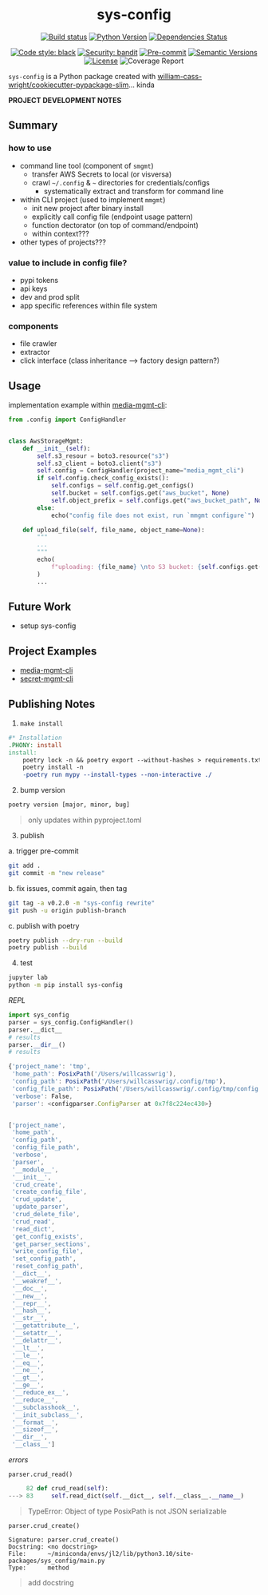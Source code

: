 <div align="center">

# sys-config

[![Build status](https://github.com/william-cass-wright/sys-config/workflows/build/badge.svg?branch=main&event=push)](https://github.com/william-cass-wright/sys-config/actions?query=workflow%3Abuild)
[![Python Version](https://img.shields.io/pypi/pyversions/sys-config.svg)](https://pypi.org/project/sys-config/)
[![Dependencies Status](https://img.shields.io/badge/dependencies-up%20to%20date-brightgreen.svg)](https://github.com/william-cass-wright/sys-config/pulls?utf8=%E2%9C%93&q=is%3Apr%20author%3Aapp%2Fdependabot)

[![Code style: black](https://img.shields.io/badge/code%20style-black-000000.svg)](https://github.com/psf/black)
[![Security: bandit](https://img.shields.io/badge/security-bandit-green.svg)](https://github.com/PyCQA/bandit)
[![Pre-commit](https://img.shields.io/badge/pre--commit-enabled-brightgreen?logo=pre-commit&logoColor=white)](https://github.com/william-cass-wright/sys-config/blob/main/.pre-commit-config.yaml)
[![Semantic Versions](https://img.shields.io/badge/%20%20%F0%9F%93%A6%F0%9F%9A%80-semantic--versions-e10079.svg)](https://github.com/william-cass-wright/sys-config/releases)
[![License](https://img.shields.io/github/license/william-cass-wright/sys-config)](https://github.com/william-cass-wright/sys-config/blob/main/LICENSE)
![Coverage Report](assets/images/coverage.svg)

</div>

`sys-config` is a Python package created with [william-cass-wright/cookiecutter-pypackage-slim](https://github.com/william-cass-wright/cookiecutter-pypackage-slim)... kinda

</div>

**PROJECT DEVELOPMENT NOTES**

## Summary

### how to use

- command line tool (component of `smgmt`)
    - transfer AWS Secrets to local (or visversa)
    - crawl `~/.config` & `~` directories for credentials/configs
        - systematically extract and transform for command line
- within CLI project (used to implement `mmgmt`)
    - init new project after binary install
    - explicitly call config file (endpoint usage pattern)
    - function dectorator (on top of command/endpoint)
    - within context???
- other types of projects???

### value to include in config file?

- pypi tokens
- api keys
- dev and prod split
- app specific references within file system

### components

- file crawler
- extractor
- click interface (class inheritance --> factory design pattern?)

## Usage

implementation example within [media-mgmt-cli]:

```python
from .config import ConfigHandler


class AwsStorageMgmt:
    def __init__(self):
        self.s3_resour = boto3.resource("s3")
        self.s3_client = boto3.client("s3")
        self.config = ConfigHandler(project_name="media_mgmt_cli")
        if self.config.check_config_exists():
            self.configs = self.config.get_configs()
            self.bucket = self.configs.get("aws_bucket", None)
            self.object_prefix = self.configs.get("aws_bucket_path", None)
        else:
            echo("config file does not exist, run `mmgmt configure`")

    def upload_file(self, file_name, object_name=None):
        """
        ...
        """
        echo(
            f"uploading: {file_name} \nto S3 bucket: {self.configs.get('aws_bucket')}/{self.configs.get('aws_bucket_path')}/{file_name}"
        )
        ...
```

## Future Work

- setup sys-config

## Project Examples

- [media-mgmt-cli]
- [secret-mgmt-cli]

[media-mgmt-cli]: https://github.com/william-cass-wright/media-mgmt-cli
[secret-mgmt-cli]: https://github.com/william-cass-wright/secrets-mgmt-cli

## Publishing Notes

1. `make install`

```Makefile
#* Installation
.PHONY: install
install:
    poetry lock -n && poetry export --without-hashes > requirements.txt
    poetry install -n
    -poetry run mypy --install-types --non-interactive ./
```

2. bump version

```bash
poetry version [major, minor, bug]
```

> only updates within pyproject.toml

3. publish

a. trigger pre-commit

```bash
git add .
git commit -m "new release"
```

b. fix issues, commit again, then tag

```bash
git tag -a v0.2.0 -m "sys-config rewrite"
git push -u origin publish-branch
```

c. publish with poetry

```bash
poetry publish --dry-run --build
poetry publish --build
```

4. test

```bash
jupyter lab
python -m pip install sys-config
```

*REPL*

```python
import sys_config
parser = sys_config.ConfigHandler()
parser.__dict__
# results
parser.__dir__()
# results
```

```js
{'project_name': 'tmp',
 'home_path': PosixPath('/Users/willcasswrig'),
 'config_path': PosixPath('/Users/willcasswrig/.config/tmp'),
 'config_file_path': PosixPath('/Users/willcasswrig/.config/tmp/config'),
 'verbose': False,
 'parser': <configparser.ConfigParser at 0x7f8c224ec430>}


['project_name',
 'home_path',
 'config_path',
 'config_file_path',
 'verbose',
 'parser',
 '__module__',
 '__init__',
 'crud_create',
 'create_config_file',
 'crud_update',
 'update_parser',
 'crud_delete_file',
 'crud_read',
 'read_dict',
 'get_config_exists',
 'get_parser_sections',
 'write_config_file',
 'set_config_path',
 'reset_config_path',
 '__dict__',
 '__weakref__',
 '__doc__',
 '__new__',
 '__repr__',
 '__hash__',
 '__str__',
 '__getattribute__',
 '__setattr__',
 '__delattr__',
 '__lt__',
 '__le__',
 '__eq__',
 '__ne__',
 '__gt__',
 '__ge__',
 '__reduce_ex__',
 '__reduce__',
 '__subclasshook__',
 '__init_subclass__',
 '__format__',
 '__sizeof__',
 '__dir__',
 '__class__']
```

*errors*

`parser.crud_read()`

```python
     82 def crud_read(self):
---> 83     self.read_dict(self.__dict__, self.__class__.__name__)
```

> TypeError: Object of type PosixPath is not JSON serializable

`parser.crud_create()`

```
Signature: parser.crud_create()
Docstring: <no docstring>
File:      ~/miniconda/envs/jl2/lib/python3.10/site-packages/sys_config/main.py
Type:      method
```

> add docstring
